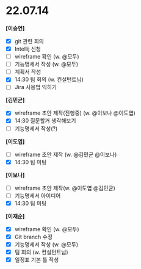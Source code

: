 # 22.07.14

**[이승연]**

- [x]  git 관련 회의
- [x]  Intellij 신청
- [ ]  wireframe 확인 (w. @모두)
- [ ]  기능명세서 작성 (w. @모두)
- [ ]  계획서 작성
- [x]  14:30 팀 회의 (w. 컨설턴트님)
- [ ]  Jira 사용법 익히기

**[김민균]**

- [x]  wireframe 초안 제작(진행중) (w. @이보나 @이도엽)
- [x]  14:30 질문할거 생각해보기
- [ ]  기능명세서 작성(?)

**[이도엽]**

- [ ]  wireframe 초안 제작 (w. @김민균 @이보나)
- [x]  14:30 팀 미팅

**[이보나]**

- [ ]  wireframe 초안 제작(w. @이도엽 @김민균)
- [ ]  기능명세서 아이디어
- [x]  14:30 팀 미팅

**[이재순]**

- [x]  wireframe 확인 (w. @모두)
- [x]  Git branch 수정
- [x]  기능명세서 작성 (w. @모두)
- [x]  팀 회의 (w. 컨설턴트님)
- [x]  일정표 기본 틀 작성
